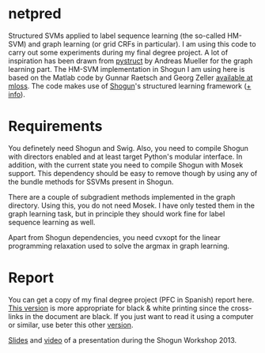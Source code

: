 netpred
=======

Structured SVMs applied to label sequence learning (the so-called HM-SVM) and
graph learning (or grid CRFs in particular). I am using
this code to carry out some experiments during my final degree project. A lot
of inspiration has been drawn from [pystruct](http://github.com/amueller/pystruct)
by Andreas Mueller for the graph learning part. The HM-SVM implementation in
Shogun I am using here is based on the Matlab code by Gunnar Raetsch and Georg
Zeller [available at mloss](http://mloss.org/software/tags/hmsvm/). The code
makes use of [Shogun](http://shogun-toolbox.org)'s structured learning framework
([+ info](http://iglesiashogun.wordpress.com/)).

Requirements
============

You definetely need Shogun and Swig. Also, you need to compile Shogun with
directors enabled and at least target Python's modular interface. In addition,
with the current state you need to compile Shogun with Mosek support. This
dependency should be easy to remove though by using any of the bundle methods
for SSVMs present in Shogun.

There are a couple of subgradient methods implemented in the graph directory.
Using this, you do not need Mosek. I have only tested them in the
graph learning task, but in principle they should work fine for label
sequence learning as well.

Apart from Shogun dependencies, you need cvxopt for the linear programming
relaxation used to solve the argmax in graph learning.

Report
======

You can get a copy of my final degree project (PFC in Spanish) report here.
[This version](https://dl.dropboxusercontent.com/u/11020840/pfc/fjig_pfc_bw.pdf)
is more appropriate for black & white printing
since the cross-links in the document are black. If you just want to read it
using a computer or similar, use beter this other
[version](https://dl.dropboxusercontent.com/u/11020840/pfc/fjig_pfc.pdf).

[Slides](https://dl.dropboxusercontent.com/u/11020840/fjig_shogun_slides.pdf) and [video](https://www.youtube.com/watch?v=Ti_Wivo9OWY) of a presentation during the Shogun Workshop 2013.
